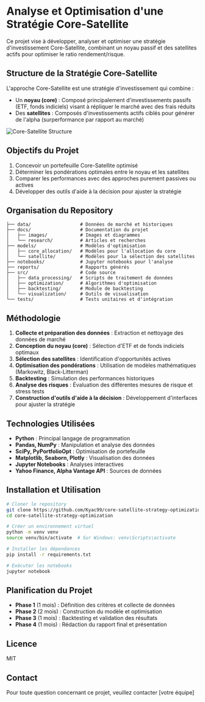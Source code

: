 # Analyse et Optimisation d'une Stratégie Core-Satellite

Ce projet vise à développer, analyser et optimiser une stratégie d'investissement Core-Satellite, combinant un noyau passif et des satellites actifs pour optimiser le ratio rendement/risque.

## Structure de la Stratégie Core-Satellite

L'approche Core-Satellite est une stratégie d'investissement qui combine :
- Un **noyau (core)** : Composé principalement d'investissements passifs (ETF, fonds indiciels) visant à répliquer le marché avec des frais réduits
- Des **satellites** : Composés d'investissements actifs ciblés pour générer de l'alpha (surperformance par rapport au marché)

![Core-Satellite Structure](./docs/images/core-satellite-structure.png)

## Objectifs du Projet

1. Concevoir un portefeuille Core-Satellite optimisé
2. Déterminer les pondérations optimales entre le noyau et les satellites
3. Comparer les performances avec des approches purement passives ou actives
4. Développer des outils d'aide à la décision pour ajuster la stratégie

## Organisation du Repository

```
├── data/                  # Données de marché et historiques
├── docs/                  # Documentation du projet
│   ├── images/            # Images et diagrammes
│   └── research/          # Articles et recherches
├── models/                # Modèles d'optimisation
│   ├── core_allocation/   # Modèles pour l'allocation du core
│   └── satellite/         # Modèles pour la sélection des satellites
├── notebooks/             # Jupyter notebooks pour l'analyse
├── reports/               # Rapports générés
├── src/                   # Code source
│   ├── data_processing/   # Scripts de traitement de données
│   ├── optimization/      # Algorithmes d'optimisation
│   ├── backtesting/       # Module de backtesting
│   └── visualization/     # Outils de visualisation
└── tests/                 # Tests unitaires et d'intégration
```

## Méthodologie

1. **Collecte et préparation des données** : Extraction et nettoyage des données de marché
2. **Conception du noyau (core)** : Sélection d'ETF et de fonds indiciels optimaux
3. **Sélection des satellites** : Identification d'opportunités actives
4. **Optimisation des pondérations** : Utilisation de modèles mathématiques (Markowitz, Black-Litterman)
5. **Backtesting** : Simulation des performances historiques
6. **Analyse des risques** : Évaluation des différentes mesures de risque et stress tests
7. **Construction d'outils d'aide à la décision** : Développement d'interfaces pour ajuster la stratégie

## Technologies Utilisées

- **Python** : Principal langage de programmation
- **Pandas, NumPy** : Manipulation et analyse des données
- **SciPy, PyPortfolioOpt** : Optimisation de portefeuille
- **Matplotlib, Seaborn, Plotly** : Visualisation des données
- **Jupyter Notebooks** : Analyses interactives
- **Yahoo Finance, Alpha Vantage API** : Sources de données

## Installation et Utilisation

```bash
# Cloner le repository
git clone https://github.com/Kyac99/core-satellite-strategy-optimization.git
cd core-satellite-strategy-optimization

# Créer un environnement virtuel
python -m venv venv
source venv/bin/activate  # Sur Windows: venv\Scripts\activate

# Installer les dépendances
pip install -r requirements.txt

# Exécuter les notebooks
jupyter notebook
```

## Planification du Projet

- **Phase 1** (1 mois) : Définition des critères et collecte de données
- **Phase 2** (2 mois) : Construction du modèle et optimisation
- **Phase 3** (1 mois) : Backtesting et validation des résultats
- **Phase 4** (1 mois) : Rédaction du rapport final et présentation

## Licence

MIT

## Contact

Pour toute question concernant ce projet, veuillez contacter [votre équipe]
